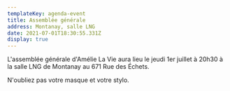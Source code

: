 ```yaml
---
templateKey: agenda-event
title: Assemblée générale
address: Montanay, salle LNG
date: 2021-07-01T18:30:55.331Z
display: true
---
```

L'assemblée générale d'Amélie La Vie aura lieu le jeudi 1er juillet à 20h30 à la salle LNG de Montanay au 671 Rue des Échets.

N'oubliez pas votre masque et votre stylo.